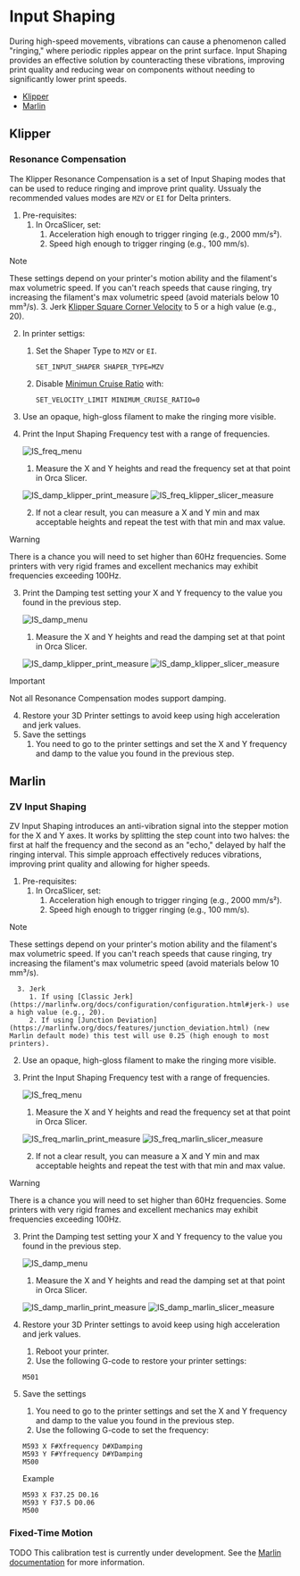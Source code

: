 # Input Shaping

During high-speed movements, vibrations can cause a phenomenon called "ringing," where periodic ripples appear on the print surface. Input Shaping provides an effective solution by counteracting these vibrations, improving print quality and reducing wear on components without needing to significantly lower print speeds.

- [Klipper](#klipper)
- [Marlin](#marlin)

## Klipper

### Resonance Compensation

The Klipper Resonance Compensation is a set of Input Shaping modes that can be used to reduce ringing and improve print quality.
Ussualy the recommended values modes are `MZV` or `EI` for Delta printers.

1. Pre-requisites:
   1. In OrcaSlicer, set:
      1. Acceleration high enough to trigger ringing (e.g., 2000 mm/s²).
      2. Speed high enough to trigger ringing (e.g., 100 mm/s).

> [!NOTE]
> These settings depend on your printer's motion ability and the filament's max volumetric speed. If you can't reach speeds that cause ringing, try increasing the filament's max volumetric speed (avoid materials below 10 mm³/s).
      3. Jerk [Klipper Square Corner Velocity](https://www.klipper3d.org/Kinematics.html?h=square+corner+velocity#look-ahead) to 5 or a high value (e.g., 20).

   2. In printer settigs:
      1. Set the Shaper Type to `MZV` or `EI`.
         ```gcode
         SET_INPUT_SHAPER SHAPER_TYPE=MZV
         ```
      2. Disable [Minimun Cruise Ratio](https://www.klipper3d.org/Kinematics.html#minimum-cruise-ratio) with:
         ```gcode
         SET_VELOCITY_LIMIT MINIMUM_CRUISE_RATIO=0
         ```
   3. Use an opaque, high-gloss filament to make the ringing more visible.
2. Print the Input Shaping Frequency test with a range of frequencies.

   ![IS_freq_menu](https://github.com/SoftFever/OrcaSlicer/blob/main/doc/images/InputShaping/IS_freq_menu.png?raw=true)

   1. Measure the X and Y heights and read the frequency set at that point in Orca Slicer.

   ![IS_damp_klipper_print_measure](https://github.com/SoftFever/OrcaSlicer/blob/main/doc/images/InputShaping/IS_damp_klipper_print_measure.jpg?raw=true)
   ![IS_freq_klipper_slicer_measure](https://github.com/SoftFever/OrcaSlicer/blob/main/doc/images/InputShaping/IS_freq_klipper_slicer_measure.png?raw=true)

   2. If not a clear result, you can measure a X and Y min and max acceptable heights and repeat the test with that min and max value.

> [!WARNING]
> There is a chance you will need to set higher than 60Hz frequencies. Some printers with very rigid frames and excellent mechanics may exhibit frequencies exceeding 100Hz.

3. Print the Damping test setting your X and Y frequency to the value you found in the previous step.

   ![IS_damp_menu](https://github.com/SoftFever/OrcaSlicer/blob/main/doc/images/InputShaping/IS_damp_menu.png?raw=true)

   1. Measure the X and Y heights and read the damping set at that point in Orca Slicer.

   ![IS_damp_klipper_print_measure](https://github.com/SoftFever/OrcaSlicer/blob/main/doc/images/InputShaping/IS_damp_klipper_print_measure.jpg?raw=true)
   ![IS_damp_klipper_slicer_measure](https://github.com/SoftFever/OrcaSlicer/blob/main/doc/images/InputShaping/IS_damp_klipper_slicer_measure.png?raw=true)

> [!IMPORTANT]
> Not all Resonance Compensation modes support damping.

4. Restore your 3D Printer settings to avoid keep using high acceleration and jerk values.
5. Save the settings
   1. You need to go to the printer settings and set the X and Y frequency and damp to the value you found in the previous step.

## Marlin

### ZV Input Shaping

ZV Input Shaping introduces an anti-vibration signal into the stepper motion for the X and Y axes. It works by splitting the step count into two halves: the first at half the frequency and the second as an "echo," delayed by half the ringing interval. This simple approach effectively reduces vibrations, improving print quality and allowing for higher speeds.

1. Pre-requisites:
   1. In OrcaSlicer, set:
      1. Acceleration high enough to trigger ringing (e.g., 2000 mm/s²).
      2. Speed high enough to trigger ringing (e.g., 100 mm/s).

> [!NOTE]
> These settings depend on your printer's motion ability and the filament's max volumetric speed. If you can't reach speeds that cause ringing, try increasing the filament's max volumetric speed (avoid materials below 10 mm³/s).

      3. Jerk
         1. If using [Classic Jerk](https://marlinfw.org/docs/configuration/configuration.html#jerk-) use a high value (e.g., 20).
         2. If using [Junction Deviation](https://marlinfw.org/docs/features/junction_deviation.html) (new Marlin default mode) this test will use 0.25 (high enough to most printers).
   2. Use an opaque, high-gloss filament to make the ringing more visible.
2. Print the Input Shaping Frequency test with a range of frequencies.

   ![IS_freq_menu](https://github.com/SoftFever/OrcaSlicer/blob/main/doc/images/InputShaping/IS_freq_menu.png?raw=true)

   1. Measure the X and Y heights and read the frequency set at that point in Orca Slicer.

   ![IS_freq_marlin_print_measure](https://github.com/SoftFever/OrcaSlicer/blob/main/doc/images/InputShaping/IS_freq_marlin_print_measure.jpg?raw=true)
   ![IS_freq_marlin_slicer_measure](https://github.com/SoftFever/OrcaSlicer/blob/main/doc/images/InputShaping/IS_freq_marlin_slicer_measure.png?raw=true)

   2. If not a clear result, you can measure a X and Y min and max acceptable heights and repeat the test with that min and max value.

> [!WARNING]
> There is a chance you will need to set higher than 60Hz frequencies. Some printers with very rigid frames and excellent mechanics may exhibit frequencies exceeding 100Hz.

3. Print the Damping test setting your X and Y frequency to the value you found in the previous step.

   ![IS_damp_menu](https://github.com/SoftFever/OrcaSlicer/blob/main/doc/images/InputShaping/IS_damp_menu.png?raw=true)

   1. Measure the X and Y heights and read the damping set at that point in Orca Slicer.

   ![IS_damp_marlin_print_measure](https://github.com/SoftFever/OrcaSlicer/blob/main/doc/images/InputShaping/IS_damp_marlin_print_measure.jpg?raw=true)
   ![IS_damp_marlin_slicer_measure](https://github.com/SoftFever/OrcaSlicer/blob/main/doc/images/InputShaping/IS_damp_marlin_slicer_measure.png?raw=true)

4. Restore your 3D Printer settings to avoid keep using high acceleration and jerk values.
   1. Reboot your printer.
   2. Use the following G-code to restore your printer settings:
   ```gcode
   M501
   ```
5. Save the settings
   1. You need to go to the printer settings and set the X and Y frequency and damp to the value you found in the previous step.
   2. Use the following G-code to set the frequency:
   ```gcode
   M593 X F#Xfrequency D#XDamping
   M593 Y F#Yfrequency D#YDamping
   M500
   ```
   Example
   ```gcode
   M593 X F37.25 D0.16
   M593 Y F37.5 D0.06
   M500
   ```

### Fixed-Time Motion

TODO This calibration test is currently under development. See the [Marlin documentation](https://marlinfw.org/docs/gcode/M493.html) for more information.